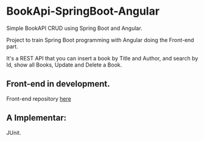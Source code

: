 # BookApi-SpringBoot-Angular
Simple BookAPI CRUD using Spring Boot and Angular.

Project to train Spring Boot programming with Angular doing the Front-end part.

It's a REST API that you can insert a book by Title and Author, and search by Id, show all Books, Update and Delete a Book.


## **Front-end in development.**

Front-end repository [here](https://github.com/TiagoVeri/BookApi-SpringBoot-Angular-Front-End)

## A Implementar:
JUnit.
